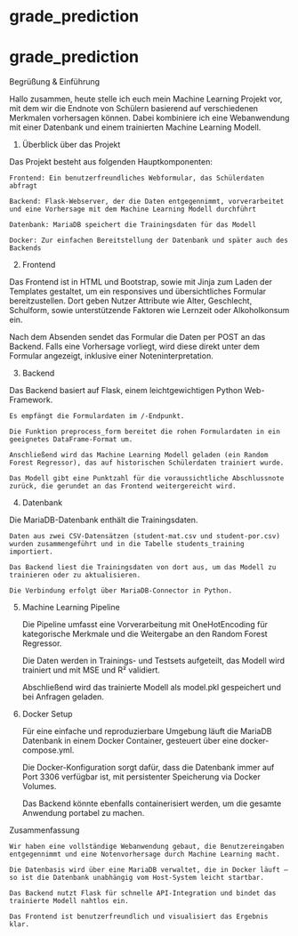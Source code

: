 # grade_prediction
# grade_prediction
Begrüßung & Einführung

Hallo zusammen,
heute stelle ich euch mein Machine Learning Projekt vor, mit dem wir die Endnote von Schülern basierend auf verschiedenen Merkmalen vorhersagen können. Dabei kombiniere ich eine Webanwendung mit einer Datenbank und einem trainierten Machine Learning Modell.

1. Überblick über das Projekt

Das Projekt besteht aus folgenden Hauptkomponenten:

    Frontend: Ein benutzerfreundliches Webformular, das Schülerdaten abfragt

    Backend: Flask-Webserver, der die Daten entgegennimmt, vorverarbeitet und eine Vorhersage mit dem Machine Learning Modell durchführt

    Datenbank: MariaDB speichert die Trainingsdaten für das Modell

    Docker: Zur einfachen Bereitstellung der Datenbank und später auch des Backends

2. Frontend

Das Frontend ist in HTML und Bootstrap, sowie mit Jinja zum Laden der Templates gestaltet, um ein responsives und übersichtliches Formular bereitzustellen. Dort geben Nutzer Attribute wie Alter, Geschlecht, Schulform, sowie unterstützende Faktoren wie Lernzeit oder Alkoholkonsum ein.

Nach dem Absenden sendet das Formular die Daten per POST an das Backend. Falls eine Vorhersage vorliegt, wird diese direkt unter dem Formular angezeigt, inklusive einer Noteninterpretation.

3. Backend

Das Backend basiert auf Flask, einem leichtgewichtigen Python Web-Framework.

    Es empfängt die Formulardaten im /-Endpunkt.

    Die Funktion preprocess_form bereitet die rohen Formulardaten in ein geeignetes DataFrame-Format um.

    Anschließend wird das Machine Learning Modell geladen (ein Random Forest Regressor), das auf historischen Schülerdaten trainiert wurde.

    Das Modell gibt eine Punktzahl für die voraussichtliche Abschlussnote zurück, die gerundet an das Frontend weitergereicht wird.

4. Datenbank

Die MariaDB-Datenbank enthält die Trainingsdaten.

    Daten aus zwei CSV-Datensätzen (student-mat.csv und student-por.csv) wurden zusammengeführt und in die Tabelle students_training importiert.

    Das Backend liest die Trainingsdaten von dort aus, um das Modell zu trainieren oder zu aktualisieren.

    Die Verbindung erfolgt über MariaDB-Connector in Python.

5. Machine Learning Pipeline

    Die Pipeline umfasst eine Vorverarbeitung mit OneHotEncoding für kategorische Merkmale und die Weitergabe an den Random Forest Regressor.

    Die Daten werden in Trainings- und Testsets aufgeteilt, das Modell wird trainiert und mit MSE und R² validiert.

    Abschließend wird das trainierte Modell als model.pkl gespeichert und bei Anfragen geladen.

6. Docker Setup

    Für eine einfache und reproduzierbare Umgebung läuft die MariaDB Datenbank in einem Docker Container, gesteuert über eine docker-compose.yml.

    Die Docker-Konfiguration sorgt dafür, dass die Datenbank immer auf Port 3306 verfügbar ist, mit persistenter Speicherung via Docker Volumes.

    Das Backend könnte ebenfalls containerisiert werden, um die gesamte Anwendung portabel zu machen.

Zusammenfassung

    Wir haben eine vollständige Webanwendung gebaut, die Benutzereingaben entgegennimmt und eine Notenvorhersage durch Machine Learning macht.

    Die Datenbasis wird über eine MariaDB verwaltet, die in Docker läuft – so ist die Datenbank unabhängig vom Host-System leicht startbar.

    Das Backend nutzt Flask für schnelle API-Integration und bindet das trainierte Modell nahtlos ein.

    Das Frontend ist benutzerfreundlich und visualisiert das Ergebnis klar.
